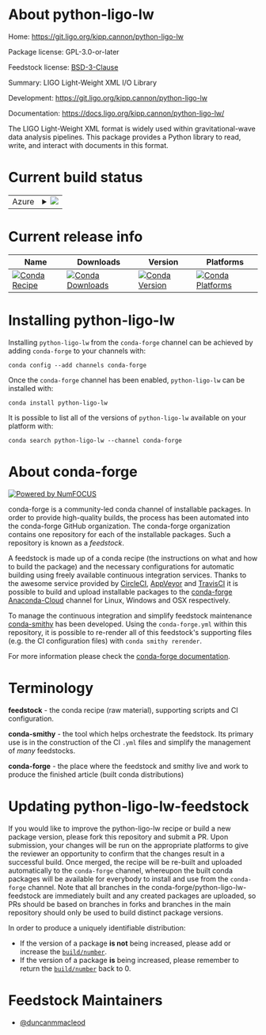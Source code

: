 About python-ligo-lw
====================

Home: https://git.ligo.org/kipp.cannon/python-ligo-lw

Package license: GPL-3.0-or-later

Feedstock license: [BSD-3-Clause](https://github.com/conda-forge/python-ligo-lw-feedstock/blob/master/LICENSE.txt)

Summary: LIGO Light-Weight XML I/O Library

Development: https://git.ligo.org/kipp.cannon/python-ligo-lw

Documentation: https://docs.ligo.org/kipp.cannon/python-ligo-lw/

The LIGO Light-Weight XML format is widely used within gravitational-wave
data analysis pipelines.  This package provides a Python library to read,
write, and interact with documents in this format.


Current build status
====================


<table>
    
  <tr>
    <td>Azure</td>
    <td>
      <details>
        <summary>
          <a href="https://dev.azure.com/conda-forge/feedstock-builds/_build/latest?definitionId=4625&branchName=master">
            <img src="https://dev.azure.com/conda-forge/feedstock-builds/_apis/build/status/python-ligo-lw-feedstock?branchName=master">
          </a>
        </summary>
        <table>
          <thead><tr><th>Variant</th><th>Status</th></tr></thead>
          <tbody><tr>
              <td>linux_64_python3.6.____cpython</td>
              <td>
                <a href="https://dev.azure.com/conda-forge/feedstock-builds/_build/latest?definitionId=4625&branchName=master">
                  <img src="https://dev.azure.com/conda-forge/feedstock-builds/_apis/build/status/python-ligo-lw-feedstock?branchName=master&jobName=linux&configuration=linux_64_python3.6.____cpython" alt="variant">
                </a>
              </td>
            </tr><tr>
              <td>linux_64_python3.7.____73_pypy</td>
              <td>
                <a href="https://dev.azure.com/conda-forge/feedstock-builds/_build/latest?definitionId=4625&branchName=master">
                  <img src="https://dev.azure.com/conda-forge/feedstock-builds/_apis/build/status/python-ligo-lw-feedstock?branchName=master&jobName=linux&configuration=linux_64_python3.7.____73_pypy" alt="variant">
                </a>
              </td>
            </tr><tr>
              <td>linux_64_python3.7.____cpython</td>
              <td>
                <a href="https://dev.azure.com/conda-forge/feedstock-builds/_build/latest?definitionId=4625&branchName=master">
                  <img src="https://dev.azure.com/conda-forge/feedstock-builds/_apis/build/status/python-ligo-lw-feedstock?branchName=master&jobName=linux&configuration=linux_64_python3.7.____cpython" alt="variant">
                </a>
              </td>
            </tr><tr>
              <td>linux_64_python3.8.____cpython</td>
              <td>
                <a href="https://dev.azure.com/conda-forge/feedstock-builds/_build/latest?definitionId=4625&branchName=master">
                  <img src="https://dev.azure.com/conda-forge/feedstock-builds/_apis/build/status/python-ligo-lw-feedstock?branchName=master&jobName=linux&configuration=linux_64_python3.8.____cpython" alt="variant">
                </a>
              </td>
            </tr><tr>
              <td>linux_64_python3.9.____cpython</td>
              <td>
                <a href="https://dev.azure.com/conda-forge/feedstock-builds/_build/latest?definitionId=4625&branchName=master">
                  <img src="https://dev.azure.com/conda-forge/feedstock-builds/_apis/build/status/python-ligo-lw-feedstock?branchName=master&jobName=linux&configuration=linux_64_python3.9.____cpython" alt="variant">
                </a>
              </td>
            </tr><tr>
              <td>osx_64_python3.6.____cpython</td>
              <td>
                <a href="https://dev.azure.com/conda-forge/feedstock-builds/_build/latest?definitionId=4625&branchName=master">
                  <img src="https://dev.azure.com/conda-forge/feedstock-builds/_apis/build/status/python-ligo-lw-feedstock?branchName=master&jobName=osx&configuration=osx_64_python3.6.____cpython" alt="variant">
                </a>
              </td>
            </tr><tr>
              <td>osx_64_python3.7.____73_pypy</td>
              <td>
                <a href="https://dev.azure.com/conda-forge/feedstock-builds/_build/latest?definitionId=4625&branchName=master">
                  <img src="https://dev.azure.com/conda-forge/feedstock-builds/_apis/build/status/python-ligo-lw-feedstock?branchName=master&jobName=osx&configuration=osx_64_python3.7.____73_pypy" alt="variant">
                </a>
              </td>
            </tr><tr>
              <td>osx_64_python3.7.____cpython</td>
              <td>
                <a href="https://dev.azure.com/conda-forge/feedstock-builds/_build/latest?definitionId=4625&branchName=master">
                  <img src="https://dev.azure.com/conda-forge/feedstock-builds/_apis/build/status/python-ligo-lw-feedstock?branchName=master&jobName=osx&configuration=osx_64_python3.7.____cpython" alt="variant">
                </a>
              </td>
            </tr><tr>
              <td>osx_64_python3.8.____cpython</td>
              <td>
                <a href="https://dev.azure.com/conda-forge/feedstock-builds/_build/latest?definitionId=4625&branchName=master">
                  <img src="https://dev.azure.com/conda-forge/feedstock-builds/_apis/build/status/python-ligo-lw-feedstock?branchName=master&jobName=osx&configuration=osx_64_python3.8.____cpython" alt="variant">
                </a>
              </td>
            </tr><tr>
              <td>osx_64_python3.9.____cpython</td>
              <td>
                <a href="https://dev.azure.com/conda-forge/feedstock-builds/_build/latest?definitionId=4625&branchName=master">
                  <img src="https://dev.azure.com/conda-forge/feedstock-builds/_apis/build/status/python-ligo-lw-feedstock?branchName=master&jobName=osx&configuration=osx_64_python3.9.____cpython" alt="variant">
                </a>
              </td>
            </tr>
          </tbody>
        </table>
      </details>
    </td>
  </tr>
</table>

Current release info
====================

| Name | Downloads | Version | Platforms |
| --- | --- | --- | --- |
| [![Conda Recipe](https://img.shields.io/badge/recipe-python--ligo--lw-green.svg)](https://anaconda.org/conda-forge/python-ligo-lw) | [![Conda Downloads](https://img.shields.io/conda/dn/conda-forge/python-ligo-lw.svg)](https://anaconda.org/conda-forge/python-ligo-lw) | [![Conda Version](https://img.shields.io/conda/vn/conda-forge/python-ligo-lw.svg)](https://anaconda.org/conda-forge/python-ligo-lw) | [![Conda Platforms](https://img.shields.io/conda/pn/conda-forge/python-ligo-lw.svg)](https://anaconda.org/conda-forge/python-ligo-lw) |

Installing python-ligo-lw
=========================

Installing `python-ligo-lw` from the `conda-forge` channel can be achieved by adding `conda-forge` to your channels with:

```
conda config --add channels conda-forge
```

Once the `conda-forge` channel has been enabled, `python-ligo-lw` can be installed with:

```
conda install python-ligo-lw
```

It is possible to list all of the versions of `python-ligo-lw` available on your platform with:

```
conda search python-ligo-lw --channel conda-forge
```


About conda-forge
=================

[![Powered by NumFOCUS](https://img.shields.io/badge/powered%20by-NumFOCUS-orange.svg?style=flat&colorA=E1523D&colorB=007D8A)](http://numfocus.org)

conda-forge is a community-led conda channel of installable packages.
In order to provide high-quality builds, the process has been automated into the
conda-forge GitHub organization. The conda-forge organization contains one repository
for each of the installable packages. Such a repository is known as a *feedstock*.

A feedstock is made up of a conda recipe (the instructions on what and how to build
the package) and the necessary configurations for automatic building using freely
available continuous integration services. Thanks to the awesome service provided by
[CircleCI](https://circleci.com/), [AppVeyor](https://www.appveyor.com/)
and [TravisCI](https://travis-ci.com/) it is possible to build and upload installable
packages to the [conda-forge](https://anaconda.org/conda-forge)
[Anaconda-Cloud](https://anaconda.org/) channel for Linux, Windows and OSX respectively.

To manage the continuous integration and simplify feedstock maintenance
[conda-smithy](https://github.com/conda-forge/conda-smithy) has been developed.
Using the ``conda-forge.yml`` within this repository, it is possible to re-render all of
this feedstock's supporting files (e.g. the CI configuration files) with ``conda smithy rerender``.

For more information please check the [conda-forge documentation](https://conda-forge.org/docs/).

Terminology
===========

**feedstock** - the conda recipe (raw material), supporting scripts and CI configuration.

**conda-smithy** - the tool which helps orchestrate the feedstock.
                   Its primary use is in the construction of the CI ``.yml`` files
                   and simplify the management of *many* feedstocks.

**conda-forge** - the place where the feedstock and smithy live and work to
                  produce the finished article (built conda distributions)


Updating python-ligo-lw-feedstock
=================================

If you would like to improve the python-ligo-lw recipe or build a new
package version, please fork this repository and submit a PR. Upon submission,
your changes will be run on the appropriate platforms to give the reviewer an
opportunity to confirm that the changes result in a successful build. Once
merged, the recipe will be re-built and uploaded automatically to the
`conda-forge` channel, whereupon the built conda packages will be available for
everybody to install and use from the `conda-forge` channel.
Note that all branches in the conda-forge/python-ligo-lw-feedstock are
immediately built and any created packages are uploaded, so PRs should be based
on branches in forks and branches in the main repository should only be used to
build distinct package versions.

In order to produce a uniquely identifiable distribution:
 * If the version of a package **is not** being increased, please add or increase
   the [``build/number``](https://conda.io/docs/user-guide/tasks/build-packages/define-metadata.html#build-number-and-string).
 * If the version of a package **is** being increased, please remember to return
   the [``build/number``](https://conda.io/docs/user-guide/tasks/build-packages/define-metadata.html#build-number-and-string)
   back to 0.

Feedstock Maintainers
=====================

* [@duncanmmacleod](https://github.com/duncanmmacleod/)


